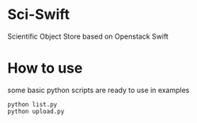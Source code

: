 # Sci-Swift
Scientific Object Store based on Openstack Swift


# How to use

some basic python scripts are ready to use in examples
```
python list.py 
python upload.py
```
